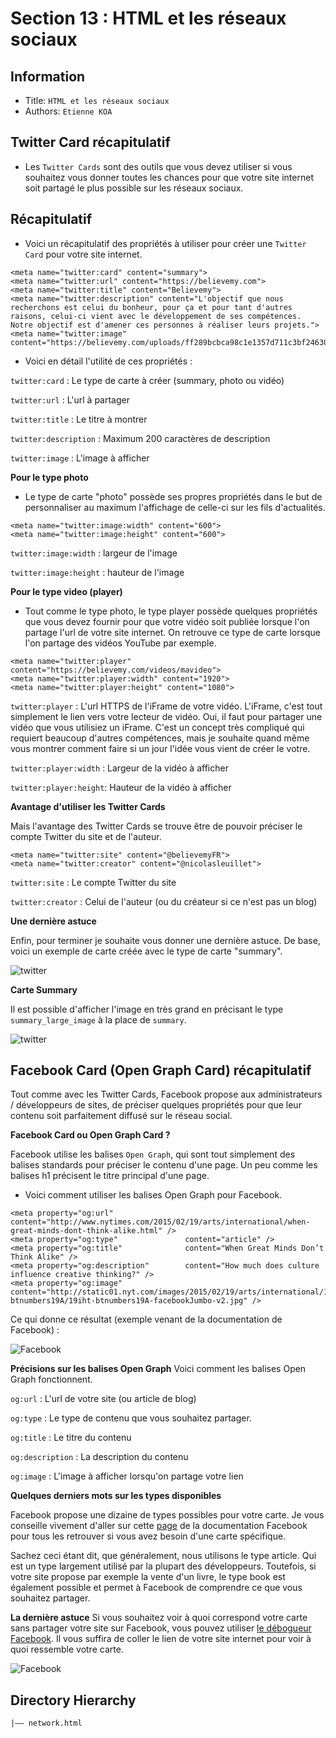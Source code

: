Section 13 : HTML et les réseaux sociaux
===

## Information
- Title:  `HTML et les réseaux sociaux`
- Authors:  `Etienne KOA`


## Twitter Card récapitulatif
+ Les `Twitter Cards` sont des outils que vous devez utiliser si vous souhaitez vous donner toutes les chances pour que votre site internet soit partagé le plus possible sur les réseaux sociaux.



## Récapitulatif

+ Voici un récapitulatif des propriétés à utiliser pour créer une `Twitter Card` pour votre site internet.

```
<meta name="twitter:card" content="summary">
<meta name="twitter:url" content="https://believemy.com">
<meta name="twitter:title" content="Believemy">
<meta name="twitter:description" content="L'objectif que nous recherchons est celui du bonheur, pour ça et pour tant d'autres raisons, celui-ci vient avec le développement de ses compétences. Notre objectif est d'amener ces personnes à réaliser leurs projets.">
<meta name="twitter:image" content="https://believemy.com/uploads/ff289bcbca98c1e1357d711c3bf24630_4e2f59fa63cc6e36dfd282f168b3a170.jpeg">

```


+ Voici en détail l'utilité de ces propriétés :

`twitter:card` : Le type de carte à créer (summary, photo ou vidéo)

`twitter:url` : L'url à partager

`twitter:title` : Le titre à montrer

`twitter:description` : Maximum 200 caractères de description

`twitter:image` : L'image à afficher



**Pour le type photo**

+ Le type de carte "photo" possède ses propres propriétés dans le but de personnaliser au maximum l'affichage de celle-ci sur les fils d'actualités.

```
<meta name="twitter:image:width" content="600">
<meta name="twitter:image:height" content="600">
```

`twitter:image:width` : largeur de l'image

`twitter:image:height` : hauteur de l'image



**Pour le type video (player)**

+ Tout comme le type photo, le type player possède quelques propriétés que vous devez fournir pour que votre vidéo soit publiée lorsque l'on partage l'url de votre site internet. On retrouve ce type de carte lorsque l'on partage des vidéos YouTube par exemple.

```
<meta name="twitter:player" content="https://believemy.com/videos/mavideo">
<meta name="twitter:player:width" content="1920">
<meta name="twitter:player:height" content="1080">
```

`twitter:player` : L'url HTTPS de l'iFrame de votre vidéo. L'iFrame, c'est tout simplement le lien vers votre lecteur de vidéo. Oui, il faut pour partager une vidéo que vous utilisiez un iFrame. C'est un concept très compliqué qui requiert beaucoup d'autres compétences, mais je souhaite quand même vous montrer comment faire si un jour l'idée vous vient de créer le votre.

`twitter:player:width` : Largeur de la vidéo à afficher

`twitter:player:height`: Hauteur de la vidéo à afficher



**Avantage d'utiliser les Twitter Cards**

Mais l'avantage des Twitter Cards se trouve être de pouvoir préciser le compte Twitter du site et de l'auteur.

```
<meta name="twitter:site" content="@believemyFR">
<meta name="twitter:creator" content="@nicolasleuillet">
```

`twitter:site` : Le compte Twitter du site

`twitter:creator` : Celui de l'auteur (ou du créateur si ce n'est pas un blog)



**Une dernière astuce**

Enfin, pour terminer je souhaite vous donner une dernière astuce. De base, voici un exemple de carte créée avec le type de carte "summary".

![twitter](https://img-c.udemycdn.com/redactor/raw/2019-01-10_09-02-13-56e69c6e2e4dd2664aad4c1643504fdb.png)

**Carte Summary**

Il est possible d'afficher l'image en très grand en précisant le type `summary_large_image` à la place de `summary`.

![twitter](https://img-c.udemycdn.com/redactor/raw/2019-01-10_09-03-23-144fef92c603461c15d2fc4dedc1dccc.png)


## Facebook Card (Open Graph Card) récapitulatif
Tout comme avec les Twitter Cards, Facebook propose aux administrateurs / développeurs de sites, de préciser quelques propriétés pour que leur contenu soit parfaitement diffusé sur le réseau social.



**Facebook Card ou Open Graph Card ?**

Facebook utilise les balises `Open Graph`, qui sont tout simplement des balises standards pour préciser le contenu d'une page. Un peu comme les balises h1 précisent le titre principal d'une page.

+ Voici comment utiliser les balises Open Graph pour Facebook.

```
<meta property="og:url"                content="http://www.nytimes.com/2015/02/19/arts/international/when-great-minds-dont-think-alike.html" />
<meta property="og:type"               content="article" />
<meta property="og:title"              content="When Great Minds Don’t Think Alike" />
<meta property="og:description"        content="How much does culture influence creative thinking?" />
<meta property="og:image"              content="http://static01.nyt.com/images/2015/02/19/arts/international/19iht-btnumbers19A/19iht-btnumbers19A-facebookJumbo-v2.jpg" />
```


Ce qui donne ce résultat (exemple venant de la documentation de Facebook) :


![Facebook](https://img-c.udemycdn.com/redactor/raw/2019-01-10_09-26-09-b6beaa2559daafd4f03d8773f3c9d080.png)



**Précisions sur les balises Open Graph**
Voici comment les balises Open Graph fonctionnent.

`og:url` : L'url de votre site (ou article de blog)

`og:type` : Le type de contenu que vous souhaitez partager.

`og:title` : Le titre du contenu

`og:description` : La description du contenu

`og:image` : L'image à afficher lorsqu'on partage votre lien



**Quelques derniers mots sur les types disponibles**

Facebook propose une dizaine de types possibles pour votre carte. Je vous conseille vivement d'aller sur cette [page](https://developers.facebook.com/docs/sharing/webmasters?locale=fr_FR) de la documentation Facebook pour tous les retrouver si vous avez besoin d'une carte spécifique.

Sachez ceci étant dit, que généralement, nous utilisons le type article. Qui est un type largement utilisé par la plupart des développeurs. Toutefois, si votre site propose par exemple la vente d'un livre, le type book est également possible et permet à Facebook de comprendre ce que vous souhaitez partager.



**La dernière astuce**
Si vous souhaitez voir à quoi correspond votre carte sans partager votre site sur Facebook, vous pouvez utiliser [le débogueur Facebook](https://developers.facebook.com/tools/debug/). Il vous suffira de coller le lien de votre site internet pour voir à quoi ressemble votre carte.

![Facebook](https://img-c.udemycdn.com/redactor/raw/2019-01-10_09-36-25-7dce501504e6bdd6c552b0d0ce846d03.png)


## Directory Hierarchy
```
|—— network.html
```


